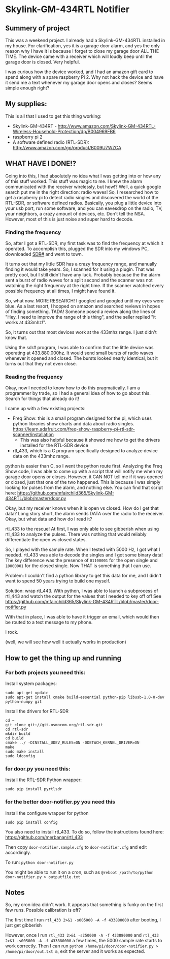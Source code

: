 # Skylink-GM-434RTL Notifier

## Summery of project
This was a weekend project. I already had a Skylink-GM-434RTL installed in my house. For clarification, yes it is a garage door alarm, and yes the only reason why I have it is because I forget to close my garage door ALL THE TIME. The device came with a receiver which will loudly beep until the garage door is closed. Very helpful.

I was curious how the device worked, and I had an amazon gift card to spend along with a spare raspberry Pi 2. Why not hack the device and have it send me a text whenever my garage door opens and closes? Seems simple enough right?

## My supplies:
This is all that I used to get this thing working:

- Skylink-GM-434RT - http://www.amazon.com/Skylink-GM-434RTL-Wireless-Household-Protection/dp/B004969FB6
- raspberry pi 2
- A software defined radio (RTL-SDR): http://www.amazon.com/gp/product/B009U7WZCA


## WHAT HAVE I DONE!?
Going into this, I had absolutely no idea what I was getting into or how any of this stuff worked. This stuff was magic to me. I knew the alarm communicated with the receiver wirelessly, but how!? Well, a quick google search put me in the right direction: radio waves! So, I researched how to get a raspberry pi to detect radio singles and discovered the world of the RTL-SDR, or software defined radios. Basically, you plug a little device into your usb port, run some software, and you can eavesdrop on the radio, TV, your neighbors, a crazy amount of devices, etc. Don't tell the NSA. However, most of this is just noise and super hard to decode.

### Finding the frequency

So, after I got a RTL-SDR, my first task was to find the frequency at which it operated. To accomplish this, plugged the SDR into my windows PC, downloaded [SDR#](http://airspy.com/download/) and went to town.

It turns out that my little SDR has a crazy frequency range, and manually finding it would take years. So, I scanned for it using a plugin. That was pretty cool, but I still didn't have any luck. Probably because the the alarm sent a burst of radio waves for a split second and the scanner was not watching the right frequency at the right time. If the scanner watched every possible frequency at all times, I might have found it.

So, what now. MORE RESEARCH! I googled and googled until my eyes were blue. As a last resort, I hopped on amazon and searched reviews in hopes of finding something. TADA! Someone posed a review along the lines of "Hey, I need to improve the range of this thing", and the seller replied "it works at 433mhz!".

So, it turns out that most devices work at the 433mhz range. I just didn't know that.

Using the sdr# program, I was able to confirm that the little device was operating at 433.880.000hz. It would send small bursts of radio waves whenever it opened and closed. The bursts looked nearly identical, but it turns out that they not even close.

### Reading the frequency
Okay, now I needed to know how to do this pragmatically. I am a programmer by trade, so I had a general idea of how to go about this. Search for things that already do it!

I came up with a few existing projects:

- Freq Show: this is a small program designed for the pi, which uses python libraries show charts and data about radio singles. https://learn.adafruit.com/freq-show-raspberry-pi-rtl-sdr-scanner/installation
	- This was also helpful because it showed me how to get the drivers installed for the RTL-SDR device
- rtl_433, which is a C program specifically designed to analyze device data on the 433mhz range.

python is easier than C, so I went the python route first. Analyzing the Freq Show code, I was able to come up with a script that will notify me when my garage door opens or closes. However, it CAN NOT tell me if it was opened or closed, just that one of the two happened. This is because I was simply looking for pulses from the alarm, and nothing else. You can find that script here: https://github.com/mfairchild365/Skylink-GM-434RTL/blob/master/door.py

Okay, but my receiver knows when it is open vs closed. How do I get that data? Long story short, the alarm sends DATA over the radio to the receiver. Okay, but what data and how do I read it?

rtl_433 to the rescue! At first, I was only able to see gibberish when using rtl_433 to analyze the pulses. There was nothing that would reliably differentiate the open vs closed states.

So, I played with the sample rate. When I tested with 5000 Hz, I got what I needed. rtl_433 was able to decode the singles and I got some binary data! The key difference was the presence of `01100001` for the open single and `10000001` for the closed single. Now THAT is something that I can use.

Problem: I couldn't find a python library to get this data for me, and I didn't want to spend 50 years trying to build one myself.

Solution: wrap rtl_443. With python, I was able to launch a subprocess of rtl_443 and watch the output for the values that I needed to key off of! See https://github.com/mfairchild365/Skylink-GM-434RTL/blob/master/door-notifier.py

With that in place, I was able to have it trigger an email, which would then be routed to a text message to my phone.

I rock.

(well, we will see how well it actually works in production)

## How to get the thing up and running

### For both projects you need this:

Install system packages:

```
sudo apt-get update
sudo apt-get install cmake build-essential python-pip libusb-1.0-0-dev python-numpy git
```

Install the drivers for RTL-SDR

```
cd ~
git clone git://git.osmocom.org/rtl-sdr.git
cd rtl-sdr
mkdir build
cd build
cmake ../ -DINSTALL_UDEV_RULES=ON -DDETACH_KERNEL_DRIVER=ON
make
sudo make install
sudo ldconfig
```

### for door.py you need this:

Install the RTL-SDR Python wrapper:

```
sudo pip install pyrtlsdr
```

### for the better door-notifier.py you need this

Install the configure wrapper for python
```
sudo pip install config
```

You also need to install rtl_433. To do so, follow the instructions found here: https://github.com/merbanan/rtl_433

Then copy `door-notifier.sample.cfg` to `door-notifier.cfg` and edit accordingly.

To run: `python door-notifier.py`

You might be able to run it on a cron, such as `@reboot /path/to/python door-notifier.py > outputfile.txt`

## Notes

So, my cron idea didn't work. It appears that something is funky on the first few runs. Possible calibration is off?

The first time I run `rtl_433 2>&1 -s005000 -A -f 433880000` after booting, I just get gibberish

However, once I run `rtl_433 2>&1 -s250000 -A -f 433880000` and `rtl_433 2>&1 -s005000 -A -f 433880000` a few times, the 5000 sample rate starts to work correctly. Then I can run `python /home/pi/door/door-notifier.py > /home/pi/door/out.txt &`, exit the server and it works as expected.
